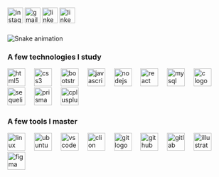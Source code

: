 

###
<div align="left">
  
  <img src="https://img.shields.io/static/v1?message=Instagram&logo=instagram&label=&color=E4405F&logoColor=white&labelColor=&style=for-the-badge" height="35" alt="instagram logo"  />
  <img src="https://img.shields.io/static/v1?message=Gmail&logo=gmail&label=&color=D14836&logoColor=white&labelColor=&style=for-the-badge" height="35" alt="gmail logo"  />
  <img src="https://img.shields.io/static/v1?message=LinkedIn&logo=linkedin&label=&color=0077B5&logoColor=white&labelColor=&style=for-the-badge" height="35" alt="linkedin logo"  />
  <img src ="https://img.shields.io/badge/Telegram-2CA5E0?style=for-the-badge&logo=telegram&logoColor=white" height="35" alt="linkedin logo""/n>
  
</div>


###

<img src="https://raw.githubusercontent.com/GustavoJVvieira/GustavoJVvieira/output/snake.svg" alt="Snake animation" />

### A few technologies I study

<div align="left">
  <img src="https://img.shields.io/badge/HTML-239120?style=for-the-badge&logo=html5&logoColor=white" height="40" alt="html5 logo"  />
  <img width="12" />
  <img src="https://img.shields.io/badge/CSS-239120?&style=for-the-badge&logo=css3&logoColor=white" height="40" alt="css3 logo"  />
  <img width="12" />
  <img src="https://img.shields.io/badge/Bootstrap-563D7C?style=for-the-badge&logo=bootstrap&logoColor=white" height="40" alt="bootstrap logo"  />
  <img width="12" />
  <img src="https://img.shields.io/badge/JavaScript-F7DF1E?style=for-the-badge&logo=javascript&logoColor=black" height="40" alt="javascript logo"  />
  <img width="12" />
  <img src="https://img.shields.io/badge/Node.js-43853D?style=for-the-badge&logo=node.js&logoColor=white" height="40" alt="nodejs logo"  />
  <img width="12" />
  <img src="https://img.shields.io/badge/React-20232A?style=for-the-badge&logo=react&logoColor=61DAFB" height="40" alt="react logo"  />
  <img width="12" />
  <img src="https://img.shields.io/badge/MySQL-00000F?style=for-the-badge&logo=mysql&logoColor=white" height="40" alt="mysql logo"  />
  <img width="12" />
  <img src="https://img.shields.io/badge/C-00599C?style=for-the-badge&logo=c&logoColor=white" height="40" alt="c logo"  />
  <img width="12" />
  <img src="https://img.shields.io/badge/Sequelize-52B0E7?style=for-the-badge&logo=Sequelize&logoColor=white" height="40" alt="sequelize logo"  />
  <img width="12" />
  <img src="https://img.shields.io/badge/Prisma-3982CE?style=for-the-badge&logo=Prisma&logoColor=white" height="40" alt="prisma logo"  />
  <img width="12" />
  <img src="https://img.shields.io/badge/C%2B%2B-00599C?style=for-the-badge&logo=c%2B%2B&logoColor=white" height="40" alt="cplusplus logo"  />
</div>

### A few tools I master 

<div align="left">
  <img src="https://img.shields.io/badge/Linux-FCC624?style=for-the-badge&logo=linux&logoColor=black" height="40" alt="linux logo"  />
  <img width="12" />
  <img src="https://img.shields.io/badge/Ubuntu-E95420?style=for-the-badge&logo=ubuntu&logoColor=white" height="40" alt="ubuntu logo"  />
  <img width="12" />
  <img src="https://img.shields.io/badge/Visual_Studio_Code-0078D4?style=for-the-badge&logo=visual%20studio%20code&logoColor=white" height="40" alt="vscode logo"  />
  <img width="12" />
  <img src="https://img.shields.io/badge/CLion-000000?style=for-the-badge&logo=clion&logoColor=white" height="40" alt="clion logo"  />
  <img width="12" />
  <img src="https://img.shields.io/badge/GIT-E44C30?style=for-the-badge&logo=git&logoColor=white" height="40" alt="git logo"  />
  <img width="12" />
  <img src="https://img.shields.io/badge/GitHub-100000?style=for-the-badge&logo=github&logoColor=white" height="40" alt="github logo"  />
  <img width="12" />
  <img src="https://img.shields.io/badge/GitLab-330F63?style=for-the-badge&logo=gitlab&logoColor=white" height="40" alt="gitlab logo"  />
  <img width="12" />
  <img src="https://img.shields.io/badge/Adobe%20Illustrator-FF9A00?style=for-the-badge&logo=adobe%20illustrator&logoColor=white" height="40" alt="illustrator logo"  />
  <img width="12" />
  <img src="https://img.shields.io/badge/Figma-F24E1E?style=for-the-badge&logo=figma&logoColor=white" height="40" alt="figma logo"  />
</div>

###


###

###



###

<br clear="both">



###

